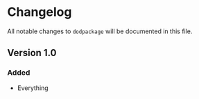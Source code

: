 # Changelog

All notable changes to `dodpackage` will be documented in this file.

## Version 1.0

### Added
- Everything
